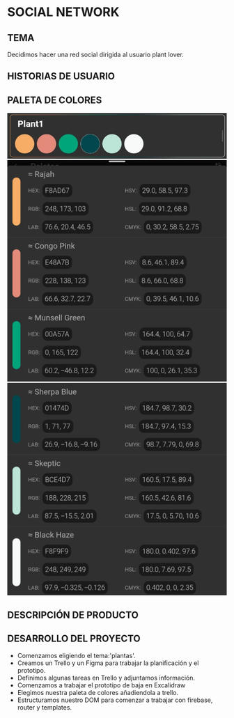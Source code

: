 # SOCIAL NETWORK

## TEMA
Decidimos hacer una red social dirigida al usuario plant lover.

## HISTORIAS DE USUARIO



## PALETA DE COLORES

<img src = "PALETA DE COLORES.jpeg">
<img src = "PALETA DE COLORES 1.jpg">
<img src = "PALETA DE COLORES 2.jpg">

## DESCRIPCIÓN DE PRODUCTO



## DESARROLLO DEL PROYECTO

* Comenzamos eligiendo el tema:'plantas'.
* Creamos un Trello y un Figma para trabajar la planificación y el prototipo.
* Definimos algunas tareas en Trello y adjuntamos información.
* Comenzamos a trabajar el prototipo de baja en Excalidraw
* Elegimos nuestra paleta de colores añadiendola a trello.
* Estructuramos nuestro DOM para comenzar a trabajar con firebase, router y templates.